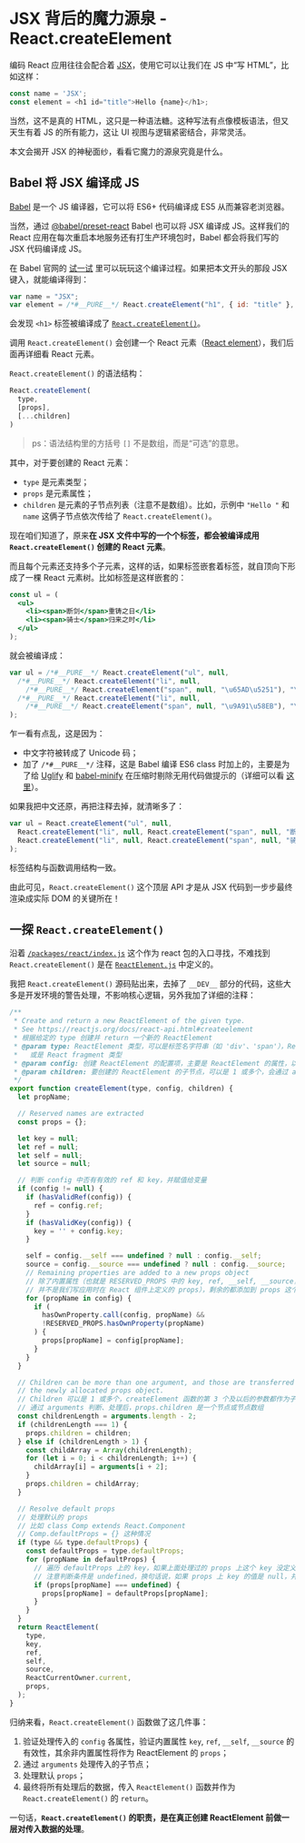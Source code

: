 # JSX 背后的魔力源泉 - React.createElement

编码 React 应用往往会配合着 [JSX](https://reactjs.org/docs/introducing-jsx.html)，使用它可以让我们在 JS 中“写 HTML”，比如这样：

```js
const name = 'JSX';
const element = <h1 id="title">Hello {name}</h1>;
```

当然，这不是真的 HTML，这只是一种语法糖。这种写法有点像模板语法，但又天生有着 JS 的所有能力，这让 UI 视图与逻辑紧密结合，非常灵活。

本文会揭开 JSX 的神秘面纱，看看它魔力的源泉究竟是什么。

## Babel 将 JSX 编译成 JS

[Babel](https://babeljs.io/) 是一个 JS 编译器，它可以将 ES6+ 代码编译成 ES5 从而兼容老浏览器。

当然，通过 [@babel/preset-react](https://babeljs.io/docs/en/babel-preset-react) Babel 也可以将 JSX 编译成 JS。这样我们的 React 应用在每次重启本地服务还有打生产环境包时，Babel 都会将我们写的 JSX 代码编译成 JS。

在 Babel 官网的 [试一试](https://babeljs.io/repl) 里可以玩玩这个编译过程。如果把本文开头的那段 JSX 键入，就能编译得到：

```js
var name = "JSX";
var element = /*#__PURE__*/ React.createElement("h1", { id: "title" }, "Hello ", name);
```

会发现 `<h1>` 标签被编译成了 [`React.createElement()`](https://reactjs.org/docs/react-api.html#createelement)。

调用 `React.createElement()` 会创建一个 React 元素（[React element](https://reactjs.org/docs/rendering-elements.html)），我们后面再详细看 React 元素。

`React.createElement()` 的语法结构：

```js
React.createElement(
  type,
  [props],
  [...children]
)
```

> ps：语法结构里的方括号 `[]` 不是数组，而是“可选”的意思。

其中，对于要创建的 React 元素：

* `type` 是元素类型；
* `props` 是元素属性；
* `children` 是元素的子节点列表（注意不是数组）。比如，示例中 `"Hello "` 和 `name` 这俩子节点依次传给了 `React.createElement()`。

现在咱们知道了，原来**在 JSX 文件中写的一个个标签，都会被编译成用 `React.createElement()` 创建的 React 元素**。

而且每个元素还支持多个子元素，这样的话，如果标签嵌套着标签，就自顶向下形成了一棵 React 元素树。比如标签是这样嵌套的：

```jsx
const ul = (
  <ul>
    <li><span>断剑</span>重铸之日</li>
    <li><span>骑士</span>归来之时</li>
  </ul>
);
```

就会被编译成：

```js
var ul = /*#__PURE__*/ React.createElement("ul", null,
  /*#__PURE__*/ React.createElement("li", null,
    /*#__PURE__*/ React.createElement("span", null, "\u65AD\u5251"), "\u91CD\u94F8\u4E4B\u65E5"),
  /*#__PURE__*/ React.createElement("li", null,
    /*#__PURE__*/ React.createElement("span", null, "\u9A91\u58EB"), "\u5F52\u6765\u4E4B\u65F6")
);
```

乍一看有点乱，这是因为：

* 中文字符被转成了 Unicode 码；
* 加了 `/*#__PURE__*/` 注释，这是 Babel 编译 ES6 class 时加上的，主要是为了给 [Uglify](https://github.com/mishoo/UglifyJS) 和 [babel-minify](https://github.com/babel/minify) 在压缩时剔除无用代码做提示的（详细可以看 [这里](https://babeljs.io/blog/2018/08/27/7.0.0#pure-annotation-support)）。

如果我把中文还原，再把注释去掉，就清晰多了：

```js
var ul = React.createElement("ul", null,
  React.createElement("li", null, React.createElement("span", null, "断剑"), "重铸之日"),
  React.createElement("li", null, React.createElement("span", null, "骑士"), "归来之时")
);
```

标签结构与函数调用结构一致。

由此可见，`React.createElement()` 这个顶层 API 才是从 JSX 代码到一步步最终渲染成实际 DOM 的关键所在！ 

## 一探 `React.createElement()`

沿着 [`/packages/react/index.js`](https://github.com/roc-an/react-wisdom-codebase/blob/main/packages/react/index.js) 这个作为 react 包的入口寻找，不难找到 `React.createElement()` 是在 [`ReactElement.js`](https://github.com/roc-an/react-wisdom-codebase/blob/main/packages/react/src/ReactElement.js#L359) 中定义的。

我把 `React.createElement()` 源码贴出来，去掉了 `__DEV__` 部分的代码，这些大多是开发环境的警告处理，不影响核心逻辑，另外我加了详细的注释：

```js
/**
 * Create and return a new ReactElement of the given type.
 * See https://reactjs.org/docs/react-api.html#createelement
 * 根据给定的 type 创建并 return 一个新的 ReactElement
 * @param type: ReactElement 类型，可以是标签名字符串（如 'div'、'span'），React component 类型（一个 class 或 function），
 *   或是 React fragment 类型
 * @param config: 创建 ReactElement 的配置项，主要是 ReactElement 的属性，以键值对形式存在这个对象里
 * @param children: 要创建的 ReactElement 的子节点，可以是 1 或多个，会通过 arguments 取到
 */
export function createElement(type, config, children) {
  let propName;

  // Reserved names are extracted
  const props = {};

  let key = null;
  let ref = null;
  let self = null;
  let source = null;

  // 判断 config 中否有有效的 ref 和 key，并赋值给变量
  if (config != null) {
    if (hasValidRef(config)) {
      ref = config.ref;
    }
    if (hasValidKey(config)) {
      key = '' + config.key;
    }

    self = config.__self === undefined ? null : config.__self;
    source = config.__source === undefined ? null : config.__source;
    // Remaining properties are added to a new props object
    // 除了内置属性（也就是 RESERVED_PROPS 中的 key, ref, __self, __source，这些是框架处理 ReactElement 而内置的，
    // 并不是我们写应用时在 React 组件上定义的 props），剩余的都添加到 props 这个对象
    for (propName in config) {
      if (
        hasOwnProperty.call(config, propName) &&
        !RESERVED_PROPS.hasOwnProperty(propName)
      ) {
        props[propName] = config[propName];
      }
    }
  }

  // Children can be more than one argument, and those are transferred onto
  // the newly allocated props object.
  // Children 可以是 1 或多个，createElement 函数的第 3 个及以后的参数都作为子节点
  // 通过 arguments 判断、处理后，props.children 是一个节点或节点数组
  const childrenLength = arguments.length - 2;
  if (childrenLength === 1) {
    props.children = children;
  } else if (childrenLength > 1) {
    const childArray = Array(childrenLength);
    for (let i = 0; i < childrenLength; i++) {
      childArray[i] = arguments[i + 2];
    }
    props.children = childArray;
  }

  // Resolve default props
  // 处理默认的 props
  // 比如 class Comp extends React.Component
  // Comp.defaultProps = {} 这种情况
  if (type && type.defaultProps) {
    const defaultProps = type.defaultProps;
    for (propName in defaultProps) {
      // 遍历 defaultProps 上的 key，如果上面处理过的 props 上这个 key 没定义值，那值就用 defaultProps 上的
      // 注意判断条件是 undefined，换句话说，如果 props 上 key 的值是 null，并不会采用默认值
      if (props[propName] === undefined) {
        props[propName] = defaultProps[propName];
      }
    }
  }
  return ReactElement(
    type,
    key,
    ref,
    self,
    source,
    ReactCurrentOwner.current,
    props,
  );
}
```

归纳来看，`React.createElement()` 函数做了这几件事：

1. 验证处理传入的 `config` 各属性，验证内置属性 `key`, `ref`, `__self`, `__source` 的有效性，其余非内置属性将作为 ReactElement 的 `props`；
2. 通过 `arguments` 处理传入的子节点；
3. 处理默认 `props`；
4. 最终将所有处理后的数据，传入 `ReactElement()` 函数并作为 `React.createElement()` 的 `return`。

一句话，**`React.createElement()` 的职责，是在真正创建 ReactElement 前做一层对传入数据的处理**。
